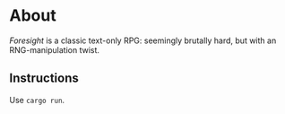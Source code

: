 # About

*Foresight* is a classic text-only RPG: seemingly brutally hard, but with an RNG-manipulation twist.

## Instructions

Use `cargo run`.
